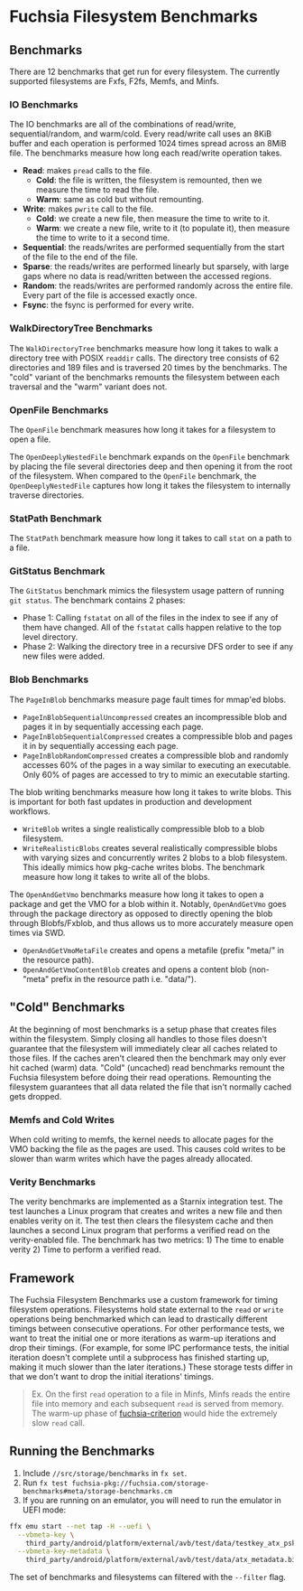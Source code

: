 # Fuchsia Filesystem Benchmarks

## Benchmarks

There are 12 benchmarks that get run for every filesystem. The currently supported filesystems are
Fxfs, F2fs, Memfs, and Minfs.

### IO Benchmarks
The IO benchmarks are all of the combinations of read/write, sequential/random, and warm/cold. Every
read/write call uses an 8KiB buffer and each operation is performed 1024 times spread across an 8MiB
file. The benchmarks measure how long each read/write operation takes.
* **Read**: makes `pread` calls to the file.
  * **Cold**: the file is written, the filesystem is remounted, then we measure the time to read the
    file.
  * **Warm**: same as cold but without remounting.
* **Write**: makes `pwrite` call to the file.
  * **Cold**: we create a new file, then measure the time to write to it.
  * **Warm**: we create a new file, write to it (to populate it), then measure the time to write to
    it a second time.
* **Sequential**: the reads/writes are performed sequentially from the start of the file to the end
  of the file.
* **Sparse**: the reads/writes are performed linearly but sparsely, with large gaps where no data is
  read/written between the accessed regions.
* **Random**: the reads/writes are performed randomly across the entire file. Every part of the file
  is accessed exactly once.
* **Fsync**: the fsync is performed for every write.

### WalkDirectoryTree Benchmarks
The `WalkDirectoryTree` benchmarks measure how long it takes to walk a directory tree with POSIX
`readdir` calls. The directory tree consists of 62 directories and 189 files and is traversed 20
times by the benchmarks. The "cold" variant of the benchmarks remounts the filesystem between each
traversal and the "warm" variant does not.

### OpenFile Benchmarks
The `OpenFile` benchmark measures how long it takes for a filesystem to open a file.

The `OpenDeeplyNestedFile` benchmark expands on the `OpenFile` benchmark by placing the file several
directories deep and then opening it from the root of the filesystem. When compared to the
`OpenFile` benchmark, the `OpenDeeplyNestedFile` captures how long it takes the filesystem to
internally traverse directories.

### StatPath Benchmark
The `StatPath` benchmark measure how long it takes to call `stat` on a path to a file.

### GitStatus Benchmark
The `GitStatus` benchmark mimics the filesystem usage pattern of running `git status`. The benchmark
contains 2 phases:
* Phase 1: Calling `fstatat` on all of the files in the index to see if any of them have changed.
  All of the `fstatat` calls happen relative to the top level directory.
* Phase 2: Walking the directory tree in a recursive DFS order to see if any new files were added.

### Blob Benchmarks
The `PageInBlob` benchmarks measure page fault times for mmap'ed blobs.
* `PageInBlobSequentialUncompressed` creates an incompressible blob and pages it in by sequentially
  accessing each page.
* `PageInBlobSequentialCompressed` creates a compressible blob and pages it in by sequentially
  accessing each page.
* `PageInBlobRandomCompressed` creates a compressible blob and randomly accesses 60% of the pages in
  a way similar to executing an executable. Only 60% of pages are accessed to try to mimic an
  executable starting.

The blob writing benchmarks measure how long it takes to write blobs. This is important for both
fast updates in production and development workflows.
* `WriteBlob` writes a single realistically compressible blob to a blob filesystem.
* `WriteRealisticBlobs` creates several realistically compressible blobs with varying sizes and
  concurrently writes 2 blobs to a blob filesystem. This ideally mimics how pkg-cache writes blobs.
  The benchmark measure how long it takes to write all of the blobs.

The `OpenAndGetVmo` benchmarks measure how long it takes to open a package and
get the VMO for a blob within it. Notably, `OpenAndGetVmo` goes through the
package directory as opposed to directly opening the blob through Blobfs/Fxblob,
and thus allows us to more accurately measure open times via SWD.

* `OpenAndGetVmoMetaFile` creates and opens a metafile (prefix "meta/" in the resource path).
* `OpenAndGetVmoContentBlob` creates and opens a content blob (non-"meta" prefix in the
  resource path i.e. "data/").

## "Cold" Benchmarks
At the beginning of most benchmarks is a setup phase that creates files within the filesystem.
Simply closing all handles to those files doesn't guarantee that the filesystem will immediately
clear all caches related to those files. If the caches aren't cleared then the benchmark may only
ever hit cached (warm) data. "Cold" (uncached) read benchmarks remount the Fuchsia filesystem before
doing their read operations. Remounting the filesystem guarantees that all data related the file
that isn't normally cached gets dropped.

### Memfs and Cold Writes
When cold writing to memfs, the kernel needs to allocate pages for the VMO backing the file as the
pages are used. This causes cold writes to be slower than warm writes which have the pages already
allocated.

### Verity Benchmarks
The verity benchmarks are implemented as a Starnix integration test. The test launches a Linux
program that creates and writes a new file and then enables verity on it. The test then clears
the filesystem cache and then launches a second Linux program that performs a verified read on
the verity-enabled file. The benchmark has two metrics: 1) The time to enable verity 2) Time to
perform a verified read.

## Framework
The Fuchsia Filesystem Benchmarks use a custom framework for timing filesystem operations.
Filesystems hold state external to the `read` or `write` operations being benchmarked which can lead
to drastically different timings between consecutive operations. For other performance tests, we
want to treat the initial one or more iterations as warm-up iterations and drop their timings. (For
example, for some IPC performance tests, the initial iteration doesn't complete until a subprocess
has finished starting up, making it much slower than the later iterations.) These storage tests
differ in that we don't want to drop the initial iterations' timings.

> Ex. On the first `read` operation to a file in Minfs, Minfs reads the entire file into memory and
> each subsequent `read` is served from memory. The warm-up phase of [fuchsia-criterion] would hide
> the extremely slow `read` call.

## Running the Benchmarks
1. Include `//src/storage/benchmarks` in `fx set`.
2. Run `fx test fuchsia-pkg://fuchsia.com/storage-benchmarks#meta/storage-benchmarks.cm`
3. If you are running on an emulator, you will need to run the emulator in UEFI mode:

```sh
ffx emu start --net tap -H --uefi \
  --vbmeta-key \
    third_party/android/platform/external/avb/test/data/testkey_atx_psk.pem \
  --vbmeta-key-metadata \
    third_party/android/platform/external/avb/test/data/atx_metadata.bin
```

The set of benchmarks and filesystems can filtered with the `--filter` flag.

[fuchsia-criterion]: https://fuchsia.googlesource.com/fuchsia/+/HEAD/src/developer/fuchsia-criterion
